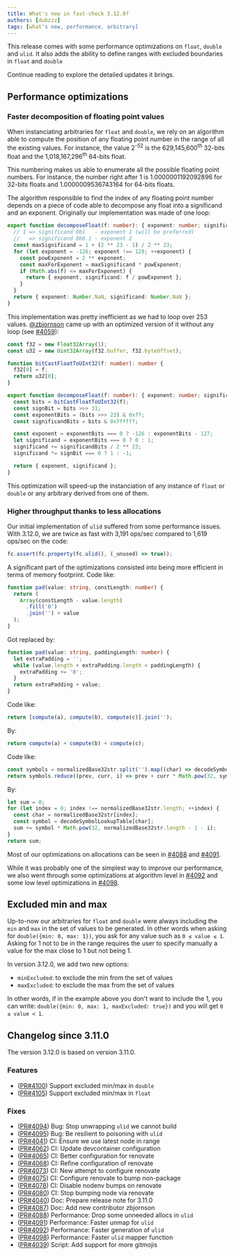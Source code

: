 ```yaml
---
title: What's new in fast-check 3.12.0?
authors: [dubzzz]
tags: [what's new, performance, arbitrary]
---
```


This release comes with some performance optimizations on `float`, `double` and `ulid`. It also adds the ability to define ranges with excluded boundaries in `float` and `double`

Continue reading to explore the detailed updates it brings.

<!--truncate-->

## Performance optimizations

### Faster decomposition of floating point values

When instanciating arbitraries for `float` and `double`, we rely on an algorithm able to compute the position of any floating point number in the range of all the existing values. For instance, the value 2<sup>-52</sup> is the 629,145,600<sup>th</sup> 32-bits float and the 1,018,167,296<sup>th</sup> 64-bits float.

This numbering makes us able to enumerate all the possible floating point numbers. For instance, the number right after 1 is 1.0000001192092896 for 32-bits floats and 1.0000009536743164 for 64-bits floats.

The algorithm responsible to find the index of any floating point number depends on a piece of code able to decompose any float into a significand and an exponent. Originally our implementation was made of one loop:

```ts
export function decomposeFloat(f: number): { exponent: number; significand: number } {
  // 1 => significand 0b1   - exponent 1 (will be preferred)
  //   => significand 0b0.1 - exponent 2
  const maxSignificand = 1 + (2 ** 23 - 1) / 2 ** 23;
  for (let exponent = -126; exponent !== 128; ++exponent) {
    const powExponent = 2 ** exponent;
    const maxForExponent = maxSignificand * powExponent;
    if (Math.abs(f) <= maxForExponent) {
      return { exponent, significand: f / powExponent };
    }
  }
  return { exponent: Number.NaN, significand: Number.NaN };
}
```

This implementation was pretty inefficient as we had to loop over 253 values. [@zbjornson](https://github.com/zbjornson) came up with an optimized version of it without any loop (see [#4059](https://github.com/dubzzz/fast-check/pull/4059)):

```ts
const f32 = new Float32Array(1);
const u32 = new Uint32Array(f32.buffer, f32.byteOffset);

function bitCastFloatToUInt32(f: number): number {
  f32[0] = f;
  return u32[0];
}

export function decomposeFloat(f: number): { exponent: number; significand: number } {
  const bits = bitCastFloatToUInt32(f);
  const signBit = bits >>> 31;
  const exponentBits = (bits >>> 23) & 0xff;
  const significandBits = bits & 0x7fffff;

  const exponent = exponentBits === 0 ? -126 : exponentBits - 127;
  let significand = exponentBits === 0 ? 0 : 1;
  significand += significandBits / 2 ** 23;
  significand *= signBit === 0 ? 1 : -1;

  return { exponent, significand };
}
```

This optimization will speed-up the instanciation of any instance of `float` or `double` or any arbitrary derived from one of them.

### Higher throughput thanks to less allocations

Our initial implementation of `ulid` suffered from some performance issues. With 3.12.0, we are twice as fast with 3,191 ops/sec compared to 1,619 ops/sec on the code:

```ts
fc.assert(fc.property(fc.ulid(), (_unused) => true));
```

A significant part of the optimizations consisted into being more efficient in terms of memory footprint. Code like:

```ts
function pad(value: string, constLength: number) {
  return (
    Array(constLength - value.length)
      .fill('0')
      .join('') + value
  );
}
```

Got replaced by:

```ts
function pad(value: string, paddingLength: number) {
  let extraPadding = '';
  while (value.length + extraPadding.length < paddingLength) {
    extraPadding += '0';
  }
  return extraPadding + value;
}
```

Code like:

```ts
return [compute(a), compute(b), compute(c)].join('');
```

By:

```ts
return compute(a) + compute(b) + compute(c);
```

Code like:

```ts
const symbols = normalizedBase32str.split('').map((char) => decodeSymbolLookupTable[char]);
return symbols.reduce((prev, curr, i) => prev + curr * Math.pow(32, symbols.length - 1 - i), 0);
```

By:

```ts
let sum = 0;
for (let index = 0; index !== normalizedBase32str.length; ++index) {
  const char = normalizedBase32str[index];
  const symbol = decodeSymbolLookupTable[char];
  sum += symbol * Math.pow(32, normalizedBase32str.length - 1 - i);
}
return sum;
```

Most of our optimizations on allocations can be seen in [#4088](https://github.com/dubzzz/fast-check/pull/4088) and [#4091](https://github.com/dubzzz/fast-check/pull/4091).

While it was probably one of the simplest way to improve our performance, we also went through some optimizations at algorithm level in [#4092](https://github.com/dubzzz/fast-check/pull/4092) and some low level optimizations in [#4098](https://github.com/dubzzz/fast-check/pull/4098).

## Excluded min and max

Up-to-now our arbitraries for `float` and `double` were always including the `min` and `max` in the set of values to be generated. In other words when asking for `double({min: 0, max: 1})`, you ask for any value such as `0 ≤ value ≤ 1`. Asking for 1 not to be in the range requires the user to specify manually a value for the max close to 1 but not being 1.

In version 3.12.0, we add two new options:

- `minExcluded`: to exclude the min from the set of values
- `maxExcluded`: to exclude the max from the set of values

In other words, if in the example above you don't want to include the 1, you can write: `double({min: 0, max: 1, maxExcluded: true})` and you will get `0 ≤ value < 1`.

## Changelog since 3.11.0

The version 3.12.0 is based on version 3.11.0.

### Features

- ([PR#4100](https://github.com/dubzzz/fast-check/pull/4100)) Support excluded min/max in `double`
- ([PR#4105](https://github.com/dubzzz/fast-check/pull/4105)) Support excluded min/max in `float`

### Fixes

- ([PR#4094](https://github.com/dubzzz/fast-check/pull/4094)) Bug: Stop unwrapping `ulid` we cannot build
- ([PR#4095](https://github.com/dubzzz/fast-check/pull/4095)) Bug: Be resilient to poisoning with `ulid`
- ([PR#4041](https://github.com/dubzzz/fast-check/pull/4041)) CI: Ensure we use latest node in range
- ([PR#4062](https://github.com/dubzzz/fast-check/pull/4062)) CI: Update devcontainer configuration
- ([PR#4065](https://github.com/dubzzz/fast-check/pull/4065)) CI: Better configuration for renovate
- ([PR#4068](https://github.com/dubzzz/fast-check/pull/4068)) CI: Refine configuration of renovate
- ([PR#4073](https://github.com/dubzzz/fast-check/pull/4073)) CI: New attempt to configure renovate
- ([PR#4075](https://github.com/dubzzz/fast-check/pull/4075)) CI: Configure renovate to bump non-package
- ([PR#4078](https://github.com/dubzzz/fast-check/pull/4078)) CI: Disable nodenv bumps on renovate
- ([PR#4080](https://github.com/dubzzz/fast-check/pull/4080)) CI: Stop bumping node via renovate
- ([PR#4040](https://github.com/dubzzz/fast-check/pull/4040)) Doc: Prepare release note for 3.11.0
- ([PR#4087](https://github.com/dubzzz/fast-check/pull/4087)) Doc: Add new contributor zbjornson
- ([PR#4088](https://github.com/dubzzz/fast-check/pull/4088)) Performance: Drop some unneeded allocs in `ulid`
- ([PR#4091](https://github.com/dubzzz/fast-check/pull/4091)) Performance: Faster unmap for `ulid`
- ([PR#4092](https://github.com/dubzzz/fast-check/pull/4092)) Performance: Faster generation of `ulid`
- ([PR#4098](https://github.com/dubzzz/fast-check/pull/4098)) Performance: Faster `ulid` mapper function
- ([PR#4039](https://github.com/dubzzz/fast-check/pull/4039)) Script: Add support for more gitmojis
